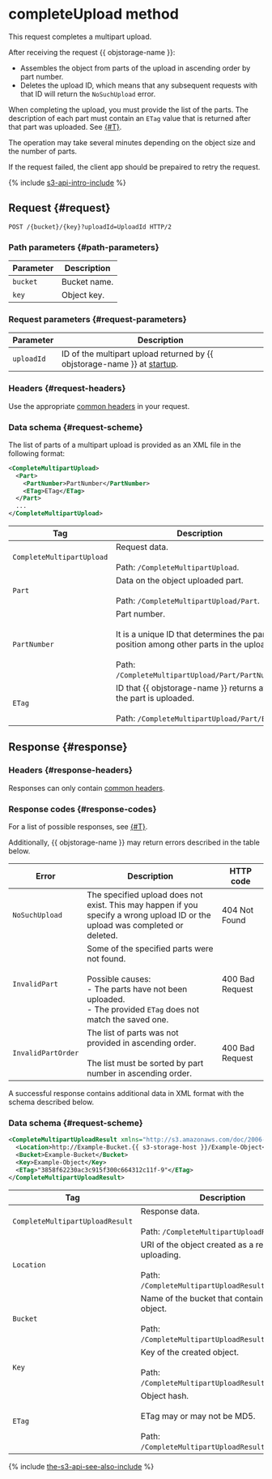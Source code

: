 # completeUpload method

This request completes a multipart upload.

After receiving the request {{ objstorage-name }}:

- Assembles the object from parts of the upload in ascending order by part number.
- Deletes the upload ID, which means that any subsequent requests with that ID will return the `NoSuchUpload` error.

When completing the upload, you must provide the list of the parts. The description of each part must contain an `ETag` value that is returned after that part was uploaded. See [{#T}](uploadpart.md).

The operation may take several minutes depending on the object size and the number of parts.

If the request failed, the client app should be prepaired to retry the request.

{% include [s3-api-intro-include](../../../../_includes/storage/s3-api-intro-include.md) %}

## Request {#request}

```http
POST /{bucket}/{key}?uploadId=UploadId HTTP/2
```

### Path parameters {#path-parameters}

Parameter | Description
----- | -----
`bucket` | Bucket name.
`key` | Object key.


### Request parameters {#request-parameters}

Parameter | Description
----- | -----
`uploadId` | ID of the multipart upload returned by {{ objstorage-name }} at [startup](startupload.md).


### Headers {#request-headers}

Use the appropriate [common headers](../common-request-headers.md) in your request.

### Data schema {#request-scheme}

The list of parts of a multipart upload is provided as an XML file in the following format:

```xml
<CompleteMultipartUpload>
  <Part>
    <PartNumber>PartNumber</PartNumber>
    <ETag>ETag</ETag>
  </Part>
  ...
</CompleteMultipartUpload>
```

Tag | Description
----- | -----
`CompleteMultipartUpload` | Request data.<br/><br/>Path: `/CompleteMultipartUpload`.
`Part` | Data on the object uploaded part.<br/><br/>Path: `/CompleteMultipartUpload/Part`.
`PartNumber` | Part number.<br/><br/>It is a unique ID that determines the part position among other parts in the upload.<br/><br/>Path: `/CompleteMultipartUpload/Part/PartNumber`.
`ETag` | ID that {{ objstorage-name }} returns after the part is uploaded.<br/><br/>Path: `/CompleteMultipartUpload/Part/ETag`.

## Response {#response}

### Headers {#response-headers}

Responses can only contain [common headers](../common-response-headers.md).

### Response codes {#response-codes}

For a list of possible responses, see [{#T}](../response-codes.md).

Additionally, {{ objstorage-name }} may return errors described in the table below.

Error | Description | HTTP code
----- | ----- | -----
`NoSuchUpload` | The specified upload does not exist. This may happen if you specify a wrong upload ID or the upload was completed or deleted. | 404 Not Found
`InvalidPart` | Some of the specified parts were not found.<br/><br/>Possible causes:<br/>- The parts have not been uploaded.<br/>- The provided `ETag` does not match the saved one. | 400 Bad Request
`InvalidPartOrder` | The list of parts was not provided in ascending order.<br/><br/>The list must be sorted by part number in ascending order. | 400 Bad Request


A successful response contains additional data in XML format with the schema described below.

### Data schema {#request-scheme}

```xml
<CompleteMultipartUploadResult xmlns="http://s3.amazonaws.com/doc/2006-03-01/">
  <Location>http://Example-Bucket.{{ s3-storage-host }}/Example-Object</Location>
  <Bucket>Example-Bucket</Bucket>
  <Key>Example-Object</Key>
  <ETag>"3858f62230ac3c915f300c664312c11f-9"</ETag>
</CompleteMultipartUploadResult>
```

Tag | Description
----- | -----
`CompleteMultipartUploadResult` | Response data.<br/><br/>Path: `/CompleteMultipartUploadResult`.
`Location` | URI of the object created as a result of uploading.<br/><br/>Path: `/CompleteMultipartUploadResult/Location`.
`Bucket` | Name of the bucket that contains the object.<br/><br/>Path: `/CompleteMultipartUploadResult/Bucket`.
`Key` | Key of the created object.<br/><br/>Path: `/CompleteMultipartUploadResult/Key`.
`ETag` | Object hash.<br/><br/>ETag may or may not be MD5.<br/><br/>Path: `/CompleteMultipartUploadResult/ETag`.

{% include [the-s3-api-see-also-include](../../../../_includes/storage/the-s3-api-see-also-include.md) %}